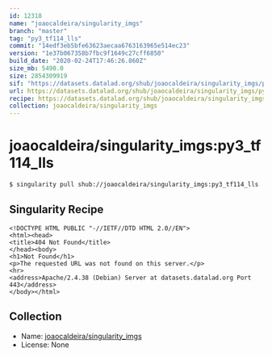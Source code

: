 ```yaml
---
id: 12318
name: "joaocaldeira/singularity_imgs"
branch: "master"
tag: "py3_tf114_lls"
commit: "14edf3eb5bfe63623aecaa6763163965e514ec23"
version: "1e37b067358b7fbc9f1649c27cff6850"
build_date: "2020-02-24T17:46:26.860Z"
size_mb: 5490.0
size: 2854309919
sif: "https://datasets.datalad.org/shub/joaocaldeira/singularity_imgs/py3_tf114_lls/2020-02-24-14edf3eb-1e37b067/1e37b067358b7fbc9f1649c27cff6850.sif"
url: https://datasets.datalad.org/shub/joaocaldeira/singularity_imgs/py3_tf114_lls/2020-02-24-14edf3eb-1e37b067/
recipe: https://datasets.datalad.org/shub/joaocaldeira/singularity_imgs/py3_tf114_lls/2020-02-24-14edf3eb-1e37b067/Singularity
collection: joaocaldeira/singularity_imgs
---
```


# joaocaldeira/singularity_imgs:py3_tf114_lls

```bash
$ singularity pull shub://joaocaldeira/singularity_imgs:py3_tf114_lls
```

## Singularity Recipe

```singularity
<!DOCTYPE HTML PUBLIC "-//IETF//DTD HTML 2.0//EN">
<html><head>
<title>404 Not Found</title>
</head><body>
<h1>Not Found</h1>
<p>The requested URL was not found on this server.</p>
<hr>
<address>Apache/2.4.38 (Debian) Server at datasets.datalad.org Port 443</address>
</body></html>
```

## Collection

 - Name: [joaocaldeira/singularity_imgs](https://github.com/joaocaldeira/singularity_imgs)
 - License: None


